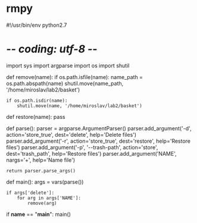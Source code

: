 # rmpy
#!/usr/bin/env python2.7
# -*- coding: utf-8 -*-

import sys
import argparse
import os
import shutil

def remove(name):
    if os.path.isfile(name):
        name_path = os.path.abspath(name)
        shutil.move(name_path, '/home/miroslav/lab2/basket')

    if os.path.isdir(name):
        shutil.move(name, '/home/miroslav/lab2/basket')

def restore(name):
    pass

def parse():
    parser = argparse.ArgumentParser()
    parser.add_argument('-d', action='store_true', dest='delete', help='Delete files')
    parser.add_argument('-r', action='store_true', dest='restore', help='Restore files')
    parser.add_argument('-p', '--trash-path', action='store', dest='trash_path', help='Restore files')
    parser.add_argument('NAME', nargs='+', help='Name file')

    return parser.parse_args()

def main():
    args = vars(parse())

    if args['delete']:
        for arg in args['NAME']:
            remove(arg)

if __name__ == "__main__":
    main()
